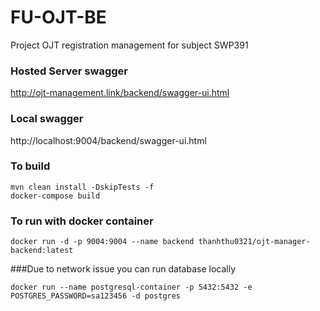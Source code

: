 # FU-OJT-BE
Project OJT registration management for subject SWP391

### Hosted Server swagger
http://ojt-management.link/backend/swagger-ui.html

### Local swagger
http://localhost:9004/backend/swagger-ui.html

### To build
````shell
mvn clean install -DskipTests -f
docker-compose build
````
### To run with docker container
````shell
docker run -d -p 9004:9004 --name backend thanhthu0321/ojt-manager-backend:latest
````

###Due to network issue you can run database locally
````shell
docker run --name postgresql-container -p 5432:5432 -e POSTGRES_PASSWORD=sa123456 -d postgres
````
